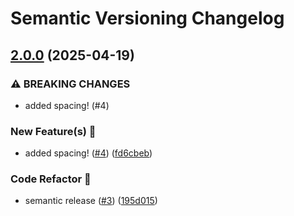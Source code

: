 # Semantic Versioning Changelog

## [2.0.0](https://github.com/jakeeviado/infirmary-application-test-env/compare/v1.0.0...v2.0.0) (2025-04-19)

### ⚠ BREAKING CHANGES

* added spacing! (#4)

### New Feature(s) 🚀

* added spacing! ([#4](https://github.com/jakeeviado/infirmary-application-test-env/issues/4)) ([fd6cbeb](https://github.com/jakeeviado/infirmary-application-test-env/commit/fd6cbeba32c6c78ecf7b519d11d189a850199002))

### Code Refactor 💅

* semantic release ([#3](https://github.com/jakeeviado/infirmary-application-test-env/issues/3)) ([195d015](https://github.com/jakeeviado/infirmary-application-test-env/commit/195d015c7ee680dbbf826b136bd62997b4ae8ace))

